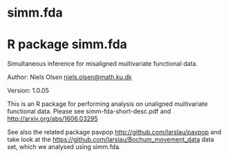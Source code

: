 # simm.fda
# R package simm.fda
Simultaneous inference for misaligned multivariate functional data.

Author: Niels Olsen <niels.olsen@math.ku.dk>

Version: 1.0.05


This is an R package for performing analysis on unaligned multivariate functional data. Please see simm-fda-short-desc.pdf and http://arxiv.org/abs/1606.03295

See also the related package pavpop http://github.com/larslau/pavpop and take look at the https://github.com/larslau/Bochum_movement_data
data set, which we analysed using simm.fda.



